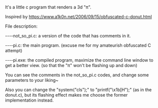 It's a little c program that renders a 3d "π".

Inspired by https://www.a1k0n.net/2006/09/15/obfuscated-c-donut.html

File description:

----not_so_pi.c: a version of the code that has comments in it.
  
----pi.c: the main program. (excuse me for my amateurish obfuscated C attempt)
  
----pi.exe: the compiled program, maximize the command line window to get a better view. (so that the "π" won't be flashing up and down)
  

You can see the comments in the not_so_pi.c codes, and change some parameters to your liking~

Also you can change the "system("cls");" to "printf("\x1b[H");" (as in the donut.c), but its flashing effect makes me choose the former implementation instead.
